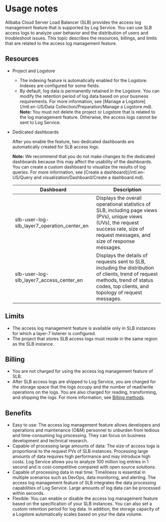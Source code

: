 # Usage notes

Alibaba Cloud Server Load Balancer \(SLB\) provides the access log management feature that is supported by Log Service. You can use SLB access logs to analyze user behavior and the distribution of users and troubleshoot issues. This topic describes the resources, billings, and limits that are related to the access log management feature.

## Resources

-   Project and Logstore

    -   The indexing feature is automatically enabled for the Logstore. Indexes are configured for some fields.
    -   By default, log data is permanently retained in the Logstore. You can modify the retention period of log data based on your business requirements. For more information, see [Manage a Logstore](/intl.en-US/Data Collection/Preparation/Manage a Logstore.md).
    **Note:** You must not delete the project or Logstore that is related to the log management feature. Otherwise, the access logs cannot be sent to Log Service.

-   Dedicated dashboards

    After you enable the feature, two dedicated dashboards are automatically created for SLB access logs.

    **Note:** We recommend that you do not make changes to the dedicated dashboards because this may affect the usability of the dashboards. You can create a custom dashboard to visualize the results of log queries. For more information, see [Create a dashboard](/intl.en-US/Query and visualization/Dashboard/Create a dashboard.md).

    |Dashboard|Description|
    |---------|-----------|
    |slb-user-log-slb\_layer7\_operation\_center\_en|Displays the overall operational statistics of SLB, including page views \(PVs\), unique views \(UVs\), the request success rate, size of request messages, and size of response messages.|
    |slb-user-log-slb\_layer7\_access\_center\_en|Displays the details of requests sent to SLB, including the distribution of clients, trend of request methods, trend of status codes, top clients, and topology of request messages.|


## Limits

-   The access log management feature is available only in SLB instances for which a layer-7 listener is configured.
-   The project that stores SLB access logs must reside in the same region as the SLB instance.

## Billing

-   You are not charged for using the access log management feature of SLB.
-   After SLB access logs are shipped to Log Service, you are charged for the storage space that the logs occupy and the number of read/write operations on the logs. You are also charged for reading, transforming, and shipping the logs. For more information, see [Billing methods](https://www.alibabacloud.com/product/log-service/pricing?spm=a3c0i.139163.9288850920.1.7690637avzyiqo).

## Benefits

-   Easy to use: The access log management feature allows developers and operations and maintenance \(O&M\) personnel to unburden from tedious and time-consuming log processing. They can focus on business development and technical research.
-   Capable of processing large amounts of data: The size of access logs is proportional to the request PVs of SLB instances. Processing large amounts of data requires high performance and may introduce high costs. Log Service allows you to analyze 100 million log entries in 1 second and is cost-competitive compared with open source solutions.
-   Capable of processing data in real time: Timeliness is essential in multiple scenarios such as DevOps, data monitoring, and alerting. The access log management feature of SLB integrates the data processing capabilities of Log Service. Large amounts of log data can be processed within seconds.
-   Flexible: You can enable or disable the access log management feature based on the specification of your SLB instances. You can also set a custom retention period for log data. In addition, the storage capacity of a Logstore automatically scales based on your the data volume.

